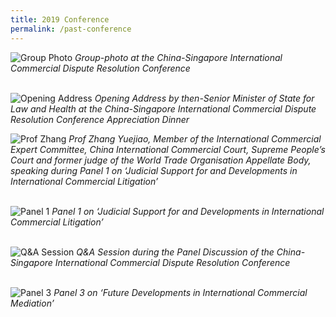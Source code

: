 ```yaml
---
title: 2019 Conference
permalink: /past-conference
---
```


![Group Photo](/images/02.JPG) 
*Group-photo at the China-Singapore International Commercial Dispute Resolution Conference*
<br>
<br>

![Opening Address](/images/07.JPG) 
*Opening Address by then-Senior Minister of State for Law and Health at the China-Singapore International Commercial Dispute Resolution Conference Appreciation Dinner*

![Prof Zhang](/images/03.JPG) 
*Prof Zhang Yuejiao, Member of the International Commercial Expert Committee, China International Commercial Court, Supreme People’s Court and former judge of the World Trade Organisation Appellate Body, speaking during Panel 1 on ‘Judicial Support for and Developments in International Commercial Litigation’*
<br>
<br>

![Panel 1](/images/04.JPG) 
*Panel 1 on ‘Judicial Support for and Developments in International Commercial Litigation’*
<br>
<br>

![Q&A Session](/images/05.JPG) 
*Q&A Session during the Panel Discussion of the China-Singapore International Commercial Dispute Resolution Conference*
<br>
<br>

![Panel 3](/images/06.JPG) 
*Panel 3 on ‘Future Developments in International Commercial Mediation’*
<br>
<br>






